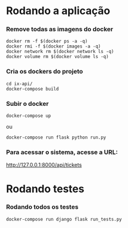 # Rodando a aplicação

### Remove todas as imagens do docker
```
docker rm -f $(docker ps -a -q)
docker rmi -f $(docker images -a -q)
docker network rm $(docker network ls -q)
docker volume rm $(docker volume ls -q)
```


### Cria os dockers do projeto
```
cd ix-api/
docker-compose build
```


### Subir o docker
```
docker-compose up
```
ou
```
docker-compose run flask python run.py
```


### Para acessar o sistema, acesse a URL:
http://127.0.0.1:8000/api/tickets


# Rodando testes

### Rodando todos os testes
```
docker-compose run django flask run_tests.py
```
